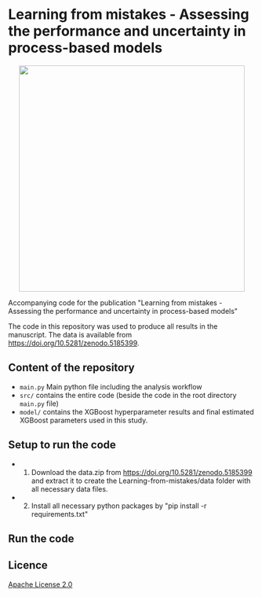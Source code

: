 # Learning from mistakes - Assessing the performance and uncertainty in process-based models

<p align="center">
  <img width="460" src="https://github.com/MoritzFeigl/Learning-from-mistakes/blob/master/learning%20from%20mistakes.png">
</p>

Accompanying code for the publication "Learning from mistakes - Assessing the performance and uncertainty in process-based models"

The code in this repository was used to produce all results in the manuscript. The data is available from https://doi.org/10.5281/zenodo.5185399. 

## Content of the repository
- `main.py` Main python file including the analysis workflow
- `src/` contains the entire code (beside the code in the root directory `main.py` file)
- `model/` contains the XGBoost hyperparameter results and final estimated XGBoost parameters used in this study.  

## Setup to run the code

* 1. Download the data.zip from https://doi.org/10.5281/zenodo.5185399 and extract it to create the Learning-from-mistakes/data folder with all necessary data files.

* 2. Install all necessary python packages by "pip install -r requirements.txt"

## Run the code


## Licence
[Apache License 2.0](https://github.com/MoritzFeigl/Learning-from-mistakes/blob/master/LICENSE)
